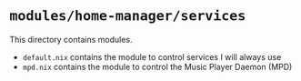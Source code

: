 # `modules/home-manager/services`
This directory contains modules.
- `default.nix` contains the module to control services I will always use
- `mpd.nix` contains the module to control the Music Player Daemon (MPD)
